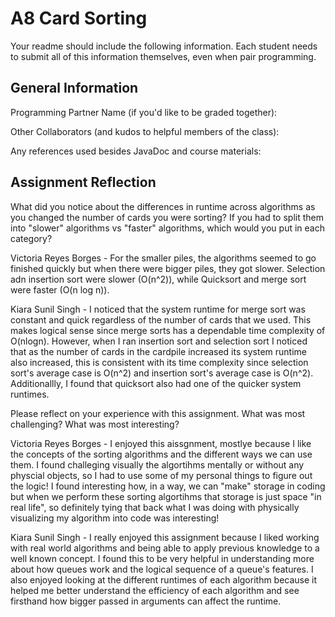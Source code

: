 # A8 Card Sorting

Your readme should include the following information. Each student needs to submit all of this information themselves, even when pair programming. 

## General Information
Programming Partner Name (if you'd like to be graded together):

Other Collaborators (and kudos to helpful members of the class):

Any references used besides JavaDoc and course materials:

## Assignment Reflection

What did you notice about the differences in runtime across algorithms as you changed the number of cards you were sorting? If you had to split them into "slower" algorithms vs "faster" algorithms, which would you put in each category?

Victoria Reyes Borges - For the smaller piles, the algorithms seemed to go finished quickly but when there were bigger piles, they got slower. Selection adn insertion sort were slower (O(n^2)), while Quicksort and merge sort were faster (O(n log n)).

Kiara Sunil Singh - I noticed that the system runtime for merge sort was constant and quick regardless of the number of cards that we used. This makes logical sense since merge sorts has a dependable time complexity of O(nlogn). However, when I ran insertion sort and selection sort I noticed that as the number of cards in the cardpile increased its system runtime also increased, this is consistent with its time complexity since selection sort's average case is O(n^2) and insertion sort's average case is O(n^2). Additionallly, I found that quicksort also had one of the quicker system runtimes.

Please reflect on your experience with this assignment. What was most challenging? What was most interesting?

Victoria Reyes Borges - I enjoyed this aissgnment, mostlye because I like the concepts of the sorting algorithms and the different ways we can use them. I found challeging visually the algortihms mentally or without any physcial objects, so I had to use some of my personal things to figure out the logic! I found interesting how, in a way, we can "make" storage in coding but when we perform these sorting algortihms that storage is just space "in real life", so definitely tying that back what I was doing with physically visualizing my algorithm into code was interesting!

Kiara Sunil Singh - I really enjoyed this assignment because I liked working with real world algorithms and being able to apply previous knowledge to a well known concept. I found this to be very helpful in understanding more about how queues work and the logical sequence of a queue's features. I also enjoyed looking at the different runtimes of each algorithm because it helped me better understand the efficiency of each algorithm and see firsthand how bigger passed in arguments can affect the runtime. 